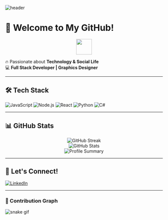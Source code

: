 ![header](https://capsule-render.vercel.app/api?type=waving&color=gradient&height=200&section=header&text=ReelGhost&fontSize=40&fontColor=maroon&color=black,pink,maroon,white)

# 👻 Welcome to My GitHub!

<p align="center">
  <img src="https://media.giphy.com/media/hvRJCLFzcasrR4ia7z/giphy.gif" width="50px">
</p>

🔥 Passionate about **Technology & Social Life**  
💻 **Full Stack Developer | Graphics Designer** 

---

## 🛠 Tech Stack

![JavaScript](https://img.shields.io/badge/JavaScript-F7DF1E?style=for-the-badge&logo=javascript&logoColor=black)
![Node.js](https://img.shields.io/badge/Node.js-339933?style=for-the-badge&logo=node.js&logoColor=white)
![React](https://img.shields.io/badge/React-20232A?style=for-the-badge&logo=react&logoColor=61DAFB)
![Python](https://img.shields.io/badge/Python-3776AB?style=for-the-badge&logo=python&logoColor=white)
![C#](https://img.shields.io/badge/C%23-239120?style=for-the-badge&logo=c-sharp&logoColor=white)

---

## 📊 GitHub Stats

<p align="center">
  <img src="https://github-readme-streak-stats.herokuapp.com/?user=reelghost&theme=radical&hide_border=true" alt="GitHub Streak">
  <br>
  <img src="https://github-readme-stats.vercel.app/api?username=reelghost&show_icons=true&theme=tokyonight&hide_border=true" alt="GitHub Stats">
  <br>
  <img src="https://github-profile-summary-cards.vercel.app/api/cards/profile-details?username=reelghost&theme=solarized_dark" alt="Profile Summary">
</p>

---

## 📢 Let's Connect!

[![LinkedIn](https://img.shields.io/badge/LinkedIn-0077B5?style=for-the-badge&logo=linkedin&logoColor=white)](https://www.linkedin.com/in/iha-thoya-26980a184)

---

### 🐍 Contribution Graph
![snake gif](https://github.com/reelghost/reelghost/blob/output/github-contribution-grid-snake.svg)
